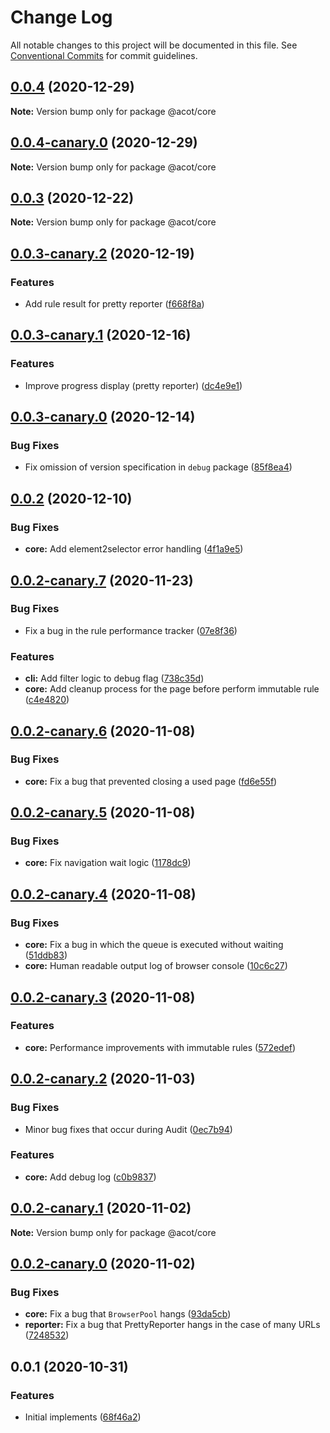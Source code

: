# Change Log

All notable changes to this project will be documented in this file.
See [Conventional Commits](https://conventionalcommits.org) for commit guidelines.

## [0.0.4](https://github.com/acot-a11y/acot/compare/@acot/core@0.0.4-canary.0...@acot/core@0.0.4) (2020-12-29)

**Note:** Version bump only for package @acot/core

## [0.0.4-canary.0](https://github.com/acot-a11y/acot/compare/@acot/core@0.0.3...@acot/core@0.0.4-canary.0) (2020-12-29)

**Note:** Version bump only for package @acot/core

## [0.0.3](https://github.com/acot-a11y/acot/compare/@acot/core@0.0.3-canary.2...@acot/core@0.0.3) (2020-12-22)

**Note:** Version bump only for package @acot/core

## [0.0.3-canary.2](https://github.com/acot-a11y/acot/compare/@acot/core@0.0.3-canary.1...@acot/core@0.0.3-canary.2) (2020-12-19)

### Features

- Add rule result for pretty reporter ([f668f8a](https://github.com/acot-a11y/acot/commit/f668f8a56e730ea31ece53f23d7fd2629e456211))

## [0.0.3-canary.1](https://github.com/acot-a11y/acot/compare/@acot/core@0.0.3-canary.0...@acot/core@0.0.3-canary.1) (2020-12-16)

### Features

- Improve progress display (pretty reporter) ([dc4e9e1](https://github.com/acot-a11y/acot/commit/dc4e9e1655408a499619a690798e06ef439844be))

## [0.0.3-canary.0](https://github.com/acot-a11y/acot/compare/@acot/core@0.0.2...@acot/core@0.0.3-canary.0) (2020-12-14)

### Bug Fixes

- Fix omission of version specification in `debug` package ([85f8ea4](https://github.com/acot-a11y/acot/commit/85f8ea44c7b029301dbcd6bceef427fda35972b6))

## [0.0.2](https://github.com/acot-a11y/acot/compare/@acot/core@0.0.2-canary.7...@acot/core@0.0.2) (2020-12-10)

### Bug Fixes

- **core:** Add element2selector error handling ([4f1a9e5](https://github.com/acot-a11y/acot/commit/4f1a9e5cae66211cd8825028284e81077c8b745e))

## [0.0.2-canary.7](https://github.com/acot-a11y/acot/compare/@acot/core@0.0.2-canary.6...@acot/core@0.0.2-canary.7) (2020-11-23)

### Bug Fixes

- Fix a bug in the rule performance tracker ([07e8f36](https://github.com/acot-a11y/acot/commit/07e8f36bfabfed8650fc8949409d94f48bca2677))

### Features

- **cli:** Add filter logic to debug flag ([738c35d](https://github.com/acot-a11y/acot/commit/738c35d0c318036b09faff6588671f054c7508bb))
- **core:** Add cleanup process for the page before perform immutable rule ([c4e4820](https://github.com/acot-a11y/acot/commit/c4e48203bd9af0289f310b0e155409cfacc1002d))

## [0.0.2-canary.6](https://github.com/acot-a11y/acot/compare/@acot/core@0.0.2-canary.5...@acot/core@0.0.2-canary.6) (2020-11-08)

### Bug Fixes

- **core:** Fix a bug that prevented closing a used page ([fd6e55f](https://github.com/acot-a11y/acot/commit/fd6e55f33d6ef057f1c869345674d3a399285032))

## [0.0.2-canary.5](https://github.com/acot-a11y/acot/compare/@acot/core@0.0.2-canary.4...@acot/core@0.0.2-canary.5) (2020-11-08)

### Bug Fixes

- **core:** Fix navigation wait logic ([1178dc9](https://github.com/acot-a11y/acot/commit/1178dc9d4ea6582be3f9d93ebf5aa58f7f7f55ce))

## [0.0.2-canary.4](https://github.com/acot-a11y/acot/compare/@acot/core@0.0.2-canary.3...@acot/core@0.0.2-canary.4) (2020-11-08)

### Bug Fixes

- **core:** Fix a bug in which the queue is executed without waiting ([51ddb83](https://github.com/acot-a11y/acot/commit/51ddb836309f927da27e947ac209662ca6696d5e))
- **core:** Human readable output log of browser console ([10c6c27](https://github.com/acot-a11y/acot/commit/10c6c277c7f2050cffffa7e8f251fb1056dd7286))

## [0.0.2-canary.3](https://github.com/acot-a11y/acot/compare/@acot/core@0.0.2-canary.2...@acot/core@0.0.2-canary.3) (2020-11-08)

### Features

- **core:** Performance improvements with immutable rules ([572edef](https://github.com/acot-a11y/acot/commit/572edefca26d1817a46e2f1c74c8d31b6762642d))

## [0.0.2-canary.2](https://github.com/acot-a11y/acot/compare/@acot/core@0.0.2-canary.1...@acot/core@0.0.2-canary.2) (2020-11-03)

### Bug Fixes

- Minor bug fixes that occur during Audit ([0ec7b94](https://github.com/acot-a11y/acot/commit/0ec7b94e8f885cb45aae351d0279033367b8d94c))

### Features

- **core:** Add debug log ([c0b9837](https://github.com/acot-a11y/acot/commit/c0b98374abf2d5547c6e78b4b1cc9a92027e9f3a))

## [0.0.2-canary.1](https://github.com/acot-a11y/acot/compare/@acot/core@0.0.2-canary.0...@acot/core@0.0.2-canary.1) (2020-11-02)

**Note:** Version bump only for package @acot/core

## [0.0.2-canary.0](https://github.com/acot-a11y/acot/compare/@acot/core@0.0.1...@acot/core@0.0.2-canary.0) (2020-11-02)

### Bug Fixes

- **core:** Fix a bug that `BrowserPool` hangs ([93da5cb](https://github.com/acot-a11y/acot/commit/93da5cbdf28508e4e3cf95983bf710d1675ff3da))
- **reporter:** Fix a bug that PrettyReporter hangs in the case of many URLs ([7248532](https://github.com/acot-a11y/acot/commit/7248532c0380a0483a537c124173f2191027dd54))

## 0.0.1 (2020-10-31)

### Features

- Initial implements ([68f46a2](https://github.com/acot-a11y/acot/commit/68f46a250de7793795678ece40d23d927ddd075c))
